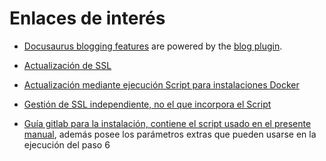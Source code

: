 # Enlaces de interés


- [Docusaurus blogging features](https://docusaurus.io/docs/blog) are powered by the [blog plugin](https://docusaurus.io/docs/api/plugins/@docusaurus/plugin-content-blog).

- [Actualización de SSL](https://gitlab.com/b.mendoza/facturadorpro3/-/snippets/1955372)

- [Actualización mediante ejecución Script para instalaciones Docker](https://gitlab.com/b.mendoza/facturadorpro3/-/wikis/Script-Update-Docker)

- [Gestión de SSL independiente, no el que incorpora el Script](https://support.google.com/drive/answer/6283888)

- [Guía gitlab para la instalación, contiene el script usado en el presente manual](https://gitlab.com/b.mendoza/facturadorpro3/-/snippets/1971490), además posee los parámetros extras que pueden usarse en la ejecución del paso 6

